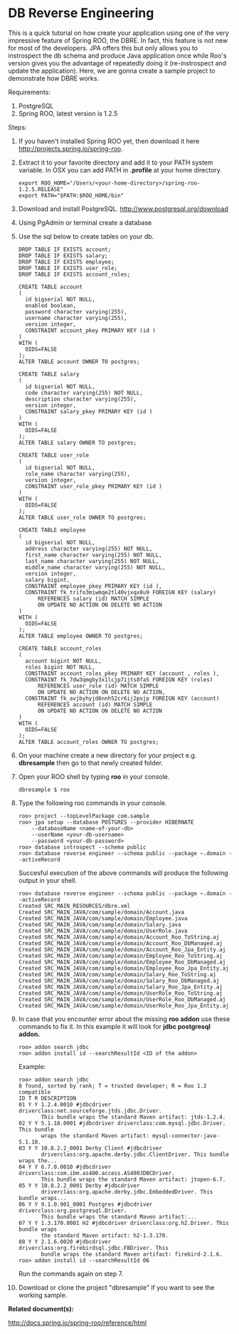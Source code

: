 DB Reverse Engineering
==================

This is a quick tutorial on how create your application using one of the very impressive feature of Spring ROO, the DBRE.  In fact, this feature is not new for most of the developers.  JPA offers this but only allows you to instrospect the db schema and produce Java application once while Roo's version gives you the advantage of repeatedly doing it (re-instrospect and update the application).  Here, we are gonna create a sample project to demonstrate how DBRE works.

Requirements:

1. PostgreSQL
2. Spring ROO, latest version is 1.2.5

Steps:

1.	If you haven't installed Spring ROO yet, then download it here http://projects.spring.io/spring-roo. 	
2.	Extract it to your favorite directory and add it to your PATH system variable.  In OSX you can add PATH in <b>.profile</b> at your home directory.
	
	```
	export ROO_HOME="/Users/<your-home-directory>/spring-roo-1.2.5.RELEASE"
	export PATH="$PATH:$ROO_HOME/bin"
	```
		
3.	Download and install PostgreSQL. http://www.postgresql.org/download
4.	Using PgAdmin or terminal create a database
5.	Use the sql below to create tables on your db.

	```
	DROP TABLE IF EXISTS account;
	DROP TABLE IF EXISTS salary;
	DROP TABLE IF EXISTS employee;
	DROP TABLE IF EXISTS user_role;
	DROP TABLE IF EXISTS account_roles;
	
	CREATE TABLE account
	(
	  id bigserial NOT NULL,
	  enabled boolean,
	  password character varying(255),
	  username character varying(255),
	  version integer,
	  CONSTRAINT account_pkey PRIMARY KEY (id )
	)
	WITH (
	  OIDS=FALSE
	);
	ALTER TABLE account OWNER TO postgres;
	
	CREATE TABLE salary
	(
	  id bigserial NOT NULL,
	  code character varying(255) NOT NULL,
	  description character varying(255),
	  version integer,
	  CONSTRAINT salary_pkey PRIMARY KEY (id )
	)
	WITH (
	  OIDS=FALSE
	);
	ALTER TABLE salary OWNER TO postgres;
	
	CREATE TABLE user_role
	(
	  id bigserial NOT NULL,
	  role_name character varying(255),
	  version integer,
	  CONSTRAINT user_role_pkey PRIMARY KEY (id )
	)
	WITH (
	  OIDS=FALSE
	);
	ALTER TABLE user_role OWNER TO postgres;
	
	CREATE TABLE employee
	(
	  id bigserial NOT NULL,
	  address character varying(255) NOT NULL,
	  first_name character varying(255) NOT NULL,
	  last_name character varying(255) NOT NULL,
	  middle_name character varying(255) NOT NULL,
	  version integer,
	  salary bigint,
	  CONSTRAINT employee_pkey PRIMARY KEY (id ),
	  CONSTRAINT fk_trifo3miwmqe2tl40vjxqx8u9 FOREIGN KEY (salary)
	      REFERENCES salary (id) MATCH SIMPLE
	      ON UPDATE NO ACTION ON DELETE NO ACTION
	)
	WITH (
	  OIDS=FALSE
	);
	ALTER TABLE employee OWNER TO postgres;
	
	CREATE TABLE account_roles
	(
	  account bigint NOT NULL,
	  roles bigint NOT NULL,
	  CONSTRAINT account_roles_pkey PRIMARY KEY (account , roles ),
	  CONSTRAINT fk_7dw3qmgby3x1lcjp7ijts8fa5 FOREIGN KEY (roles)
	      REFERENCES user_role (id) MATCH SIMPLE
	      ON UPDATE NO ACTION ON DELETE NO ACTION,
	  CONSTRAINT fk_avjbyhyjd6nnh52cr6ij2pujp FOREIGN KEY (account)
	      REFERENCES account (id) MATCH SIMPLE
	      ON UPDATE NO ACTION ON DELETE NO ACTION
	)
	WITH (
	  OIDS=FALSE
	);
	ALTER TABLE account_roles OWNER TO postgres;
	```

5.	On your machine create a new directory for your project e.g. <b>dbresample</b> then go to that newly created folder.
6.	Open your ROO shell by typing <b>roo</b> in your console.

	```
	dbresample $ roo
	```
7.	Type the following roo commands in your console.

	```
	roo> project --topLevelPackage com.sample
	roo> jpa setup --database POSTGRES --provider HIBERNATE 
		--databaseName <name-of-your-db> 
		--userName <your-db-username> 
		--password <your-db-password> 
	roo> database introspect --schema public 
	roo> database reverse engineer --schema public --package ~.domain --activeRecord
	```
	Succesful execution of the above commands will produce the following output in your shell.
	
	```
	roo> database reverse engineer --schema public --package ~.domain --activeRecord
	Created SRC_MAIN_RESOURCES/dbre.xml
	Created SRC_MAIN_JAVA/com/sample/domain/Account.java
	Created SRC_MAIN_JAVA/com/sample/domain/Employee.java
	Created SRC_MAIN_JAVA/com/sample/domain/Salary.java
	Created SRC_MAIN_JAVA/com/sample/domain/UserRole.java
	Created SRC_MAIN_JAVA/com/sample/domain/Account_Roo_ToString.aj
	Created SRC_MAIN_JAVA/com/sample/domain/Account_Roo_DbManaged.aj
	Created SRC_MAIN_JAVA/com/sample/domain/Account_Roo_Jpa_Entity.aj
	Created SRC_MAIN_JAVA/com/sample/domain/Employee_Roo_ToString.aj
	Created SRC_MAIN_JAVA/com/sample/domain/Employee_Roo_DbManaged.aj
	Created SRC_MAIN_JAVA/com/sample/domain/Employee_Roo_Jpa_Entity.aj
	Created SRC_MAIN_JAVA/com/sample/domain/Salary_Roo_ToString.aj
	Created SRC_MAIN_JAVA/com/sample/domain/Salary_Roo_DbManaged.aj
	Created SRC_MAIN_JAVA/com/sample/domain/Salary_Roo_Jpa_Entity.aj
	Created SRC_MAIN_JAVA/com/sample/domain/UserRole_Roo_ToString.aj
	Created SRC_MAIN_JAVA/com/sample/domain/UserRole_Roo_DbManaged.aj
	Created SRC_MAIN_JAVA/com/sample/domain/UserRole_Roo_Jpa_Entity.aj
	```
8.	In case that you encounter error about the missing <b>roo addon</b> use these commands to fix it. In this example it will look for <b>jdbc postgresql addon.</b>

	```
	roo> addon search jdbc
	roo> addon install id --searchResultId <ID of the addon>
	```
	Example:
	
	```
	roo> addon search jdbc
	8 found, sorted by rank; T = trusted developer; R = Roo 1.2 compatible
	ID T R DESCRIPTION
	01 Y Y 1.2.4.0010 #jdbcdriver driverclass:net.sourceforge.jtds.jdbc.Driver.
	       This bundle wraps the standard Maven artifact: jtds-1.2.4.
	02 Y Y 5.1.18.0001 #jdbcdriver driverclass:com.mysql.jdbc.Driver. This bundle
	       wraps the standard Maven artifact: mysql-connector-java-5.1.18.
	03 Y Y 10.8.2.2_0001 Derby Client #jdbcdriver
	       driverclass:org.apache.derby.jdbc.ClientDriver. This bundle wraps the...
	04 Y Y 6.7.0.0010 #jdbcdriver driverclass:com.ibm.as400.access.AS400JDBCDriver.
	       This bundle wraps the standard Maven artifact: jtopen-6.7.
	05 Y Y 10.8.2.2_0001 Derby #jdbcdriver
	       driverclass:org.apache.derby.jdbc.EmbeddedDriver. This bundle wraps...
	06 Y Y 9.1.0.901_0001 Postgres #jdbcdriver driverclass:org.postgresql.Driver.
	       This bundle wraps the standard Maven artifact:...
	07 Y Y 1.3.170.0001 H2 #jdbcdriver driverclass:org.h2.Driver. This bundle wraps
	       the standard Maven artifact: h2-1.3.170.
	08 Y Y 2.1.6.0020 #jdbcdriver driverclass:org.firebirdsql.jdbc.FBDriver. This
	       bundle wraps the standard Maven artifact: firebird-2.1.6.
	roo> addon install id --searchResultId 06
	```
	
	Run the commands again on step 7.
10.	Download or clone the project "dbresample" if you want to see the working sample.


<b>Related document(s):</b>

http://docs.spring.io/spring-roo/reference/html
